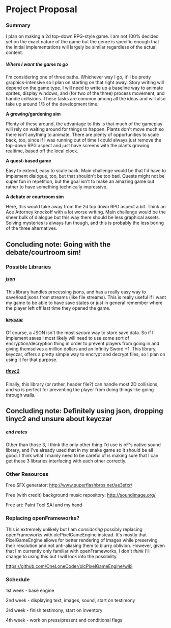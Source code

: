 # Project Proposal

### Summary

I plan on making a 2d top-down RPG-style game. I am not 100% decided yet on the exact nature of the game but the genre is specific enough that the initial implementations will largely be similar regardless of the actual content. 

##### Where I want the game to go

I'm considering one of three paths. Whichever way I go, it'll be pretty graphics-intensive so I plan on starting on that right away. Story writing will depend on the game type. I will need to write up a baseline way to animate sprites, display windows, and (for two of the three) process movement, and handle collisions. These tasks are common among all the ideas and will also take up around 1/3 of the development time.

**A growing/gardening sim**

Plenty of these around, the advantage to this is that much of the gameplay will rely on waiting around for things to happen. Plants don't move much so there isn't anything to animate. There are plenty of opportunities to scale back, too, since if I was running out of time I could always just remove the top-down RPG aspect and just have screens with the plants growing realtime, based off the local clock.

**A quest-based game**

Easy to extend, easy to scale back. Main challenge would be that I'd have to implement dialogue, too, but that shouldn't be too bad. Quests might not be super fun in repetition, but the goal isn't to make an amazing game but rather to have something technically impressive.

**A debate or courtroom sim**

Here, this would take away from the 2d top down RPG aspect a bit. Think an Ace Attorney knockoff with a lot worse writing. Main challenge would be the sheer bulk of dialogue but this way there should be less graphical assets. Solving mysteries is always fun though, and this is probably the less boring of the three alternatives.

## Concluding note: Going with the debate/courtroom sim!

### Possible Libraries

##### [json](https://github.com/nlohmann/json)

This library handles processing jsons, and has a really easy way to save/load jsons from streams (like file streams). This is really useful if I want my game to be able to have save states or just in general remember where the player left off last time they opened the game.

##### [keyczar](https://github.com/google/keyczar)

Of course, a JSON isn't the most *secure* way to store save data. So if I implement saves I most likely will need to use some sort of encryption/decryption thing in order to prevent players from going in and giving themselves a million dollars and an Infinity Sword +1. This library, keyczar, offers a pretty simple way to encrypt and decrypt files, so I plan on using it for that purpose.

##### [tinyc2](https://github.com/RandyGaul/cute_headers)

Finally, this library (or rather, header file?) can handle most 2D collisions, and so is perfect for preventing the player from doing things like going through walls.

## Concluding note: Definitely using json, dropping tinyc2 and unsure about keyczar

##### end notes

Other than those 3, I think the only other thing I'd use is oF's native sound library, and I've already used that in my snake game so it should be all good. I think what I mainly need to be careful of is making sure that I can get these 3 libraries interfacing with each other correctly.

### Other Resources

Free SFX generator: http://www.superflashbros.net/as3sfxr/

Free (with credit) background music repository: http://soundimage.org/

Free art: Paint Tool SAI and my hand

### Replacing openFrameworks?

This is extremely unlikely but I am *considering* possibly replacing openFrameworks with olcPixelGameEngine instead. It's mostly that PixelGameEngine allows for better rendering of images while preserving their resolution and not anti-aliasing them to blurry oblivion. However, given that I'm currently only familiar with openFrameworks, I don't *think* I'll change to using this but I will look into the possibility.

https://github.com/OneLoneCoder/olcPixelGameEngine/wiki

<the above is not happening>
  
### Schedule
1st week - base engine

2nd week - displaying text, images, sound, start on testimony

3rd week - finish testimony, start on inventory

4th week - work on press/present and conditional flags
